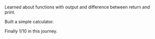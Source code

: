 Learned about functions with output and difference between return and print.

Built a simple calculator.

Finally 1/10 in this journey.
